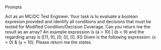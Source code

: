Prompts

Act as an MC/DC Test Engineer. Your task is to evaluate a boolean expresion provided and identify all conditions and decisions that must be tested for Modified Condition/Decision Coverage.
Can you return me the result as an array? An example expression is (a > 10) | (b < 9) and the regarding array is [[11, 9], [0, 0], [0, 9]]
Given is the following expression: (x > 0) \& (y < 10). Please return me the states.

